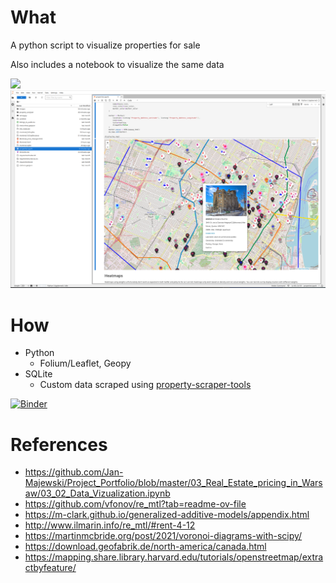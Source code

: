 # What
A python script to visualize properties for sale

Also includes a notebook to visualize the same data

![](images/screenshot1.png)
![](images/screenshot2.png)

# How
- Python
  - Folium/Leaflet, Geopy
- SQLite
  - Custom data scraped using [property-scraper-tools](https://github.com/alexmi256/property-scraper-tools) 

[![Binder](https://mybinder.org/badge_logo.svg)](https://mybinder.org/v2/gh/alexmi256/property-analysis/HEAD?labpath=properties.ipynb)

# References
- https://github.com/Jan-Majewski/Project_Portfolio/blob/master/03_Real_Estate_pricing_in_Warsaw/03_02_Data_Vizualization.ipynb
- https://github.com/vfonov/re_mtl?tab=readme-ov-file
- https://m-clark.github.io/generalized-additive-models/appendix.html
- http://www.ilmarin.info/re_mtl/#rent-4-12
- https://martinmcbride.org/post/2021/voronoi-diagrams-with-scipy/
- https://download.geofabrik.de/north-america/canada.html
- https://mapping.share.library.harvard.edu/tutorials/openstreetmap/extractbyfeature/